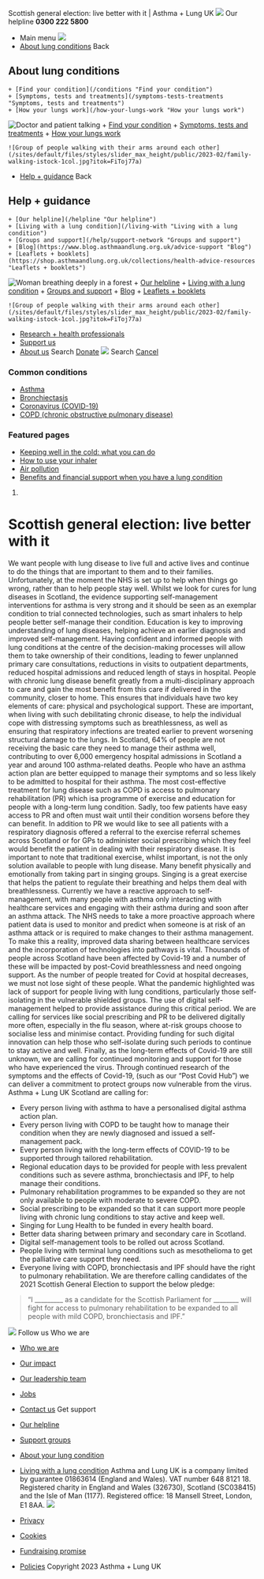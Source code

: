 
Scottish general election: live better with it | Asthma + Lung UK
 [![](/themes/custom/asthma-lung-uk/images/aluk-logo.png)](/ "Homepage")
 Our helpline **0300 222 5800**
* Main menu
![](/wingsuit/asthma-lung-uk/images/aluk-logo.png)
* [About lung conditions](#about "About lung conditions")
 Back
 
## About lung conditions
	+ [Find your condition](/conditions "Find your condition")
	+ [Symptoms, tests and treatments](/symptoms-tests-treatments "Symptoms, tests and treatments")
	+ [How your lungs work](/how-your-lungs-work "How your lungs work")
![Doctor and patient talking](/sites/default/files/styles/slider_max_height/public/2023-02/119589.jpg?itok=IfMKqhqJ)
	+ [Find your condition](/conditions)
	+ [Symptoms, tests and treatments](/symptoms-tests-treatments)
	+ [How your lungs work](/how-your-lungs-work)
	
	
	![Group of people walking with their arms around each other](/sites/default/files/styles/slider_max_height/public/2023-02/family-walking-istock-1col.jpg?itok=FiToj77a)
* [Help + guidance](#get-support "Help + guidance")
 Back
 
## Help + guidance
	+ [Our helpline](/helpline "Our helpline")
	+ [Living with a lung condition](/living-with "Living with a lung condition")
	+ [Groups and support](/help/support-network "Groups and support")
	+ [Blog](https://www.blog.asthmaandlung.org.uk/advice-support "Blog")
	+ [Leaflets + booklets](https://shop.asthmaandlung.org.uk/collections/health-advice-resources "Leaflets + booklets")
![Woman breathing deeply in a forest](/sites/default/files/styles/slider_max_height/public/2023-02/A%2BLUK%20Generic73.jpg?itok=IY-jWei3)
	+ [Our helpline](/helpline)
	+ [Living with a lung condition](/living-with)
	+ [Groups and support](/help/support-network)
	+ [Blog](https://www.blog.asthmaandlung.org.uk/advice-support)
	+ [Leaflets + booklets](https://shop.asthmaandlung.org.uk/collections/health-advice-resources "Leaflets and booklets about lung conditions")
	
	
	![Group of people walking with their arms around each other](/sites/default/files/styles/slider_max_height/public/2023-02/family-walking-istock-1col.jpg?itok=FiToj77a)
* [Research + health professionals](/research-health-professionals "Research + health professionals")
* [Support us](/support-us "Support us")
* [About us](/about-us "About us")
Search
[Donate](https://action.asthmaandlung.org.uk/page/99720/donate/1?ea_tracking_id=General_WebsiteALUK_Header_Regular "Donate") 
 [![](/themes/custom/asthma-lung-uk/images/aluk-logo.png)](/ "Homepage")
Search
[Cancel](#)
### Common conditions
* [Asthma](/conditions/asthma)
* [Bronchiectasis](/conditions/bronchiectasis)
* [Coronavirus (COVID-19)](/conditions/coronavirus)
* [COPD (chronic obstructive pulmonary disease)](/conditions/copd-chronic-obstructive-pulmonary-disease)
### Featured pages
* [Keeping well in the cold: what you can do](/living-with/cold-weather)
* [How to use your inhaler](/living-with/inhaler-videos)
* [Air pollution](/living-with/air-pollution)
* [Benefits and financial support when you have a lung condition](/living-with/benefits)
1. 
# Scottish general election: live better with it
We want people with lung disease to live full and active lives and continue to do the things that are important to them and to their families.
Unfortunately, at the moment the NHS is set up to help when things go wrong, rather than to help people stay well. Whilst we look for cures for lung diseases in Scotland, the evidence supporting self-management interventions for asthma is very strong and it should be seen as an exemplar condition to trial connected technologies, such as smart inhalers to help people better self-manage their condition.
Education is key to improving understanding of lung diseases, helping achieve an earlier diagnosis and improved self-management. Having confident and informed people with lung conditions at the centre of the decision-making processes will allow them to take ownership of their conditions, leading to fewer unplanned primary care consultations, reductions in visits to outpatient departments, reduced hospital admissions and reduced length of stays in hospital.
People with chronic lung disease benefit greatly from a multi-disciplinary approach to care and gain the most benefit from this care if delivered in the community, closer to home. This ensures that individuals have two key elements of care: physical and psychological support. These are important, when living with such debilitating chronic disease, to help the individual cope with distressing symptoms such as breathlessness, as well as ensuring that respiratory infections are treated earlier to prevent worsening structural damage to the lungs.
In Scotland, 64% of people are not receiving the basic care they need to manage their asthma well, contributing to over 6,000 emergency hospital admissions in Scotland a year and around 100 asthma-related deaths. People who have an asthma action plan are better equipped to manage their symptoms and so less likely to be admitted to hospital for their asthma.
The most cost-effective treatment for lung disease such as COPD is access to pulmonary rehabilitation (PR) which isa programme of exercise and education for people with a long-term lung condition. Sadly, too few patients have easy access to PR and often must wait until their condition worsens before they can benefit.
In addition to PR we would like to see all patients with a respiratory diagnosis offered a referral to the exercise referral schemes across Scotland or for GPs to administer social prescribing which they feel would benefit the patient in dealing with their respiratory disease.
It is important to note that traditional exercise, whilst important, is not the only solution available to people with lung disease. Many benefit physically and emotionally from taking part in singing groups. Singing is a great exercise that helps the patient to regulate their breathing and helps them deal with breathlessness.
Currently we have a reactive approach to self-management, with many people with asthma only interacting with healthcare services and engaging with their asthma during and soon after an asthma attack. The NHS needs to take a more proactive approach where patient data is used to monitor and predict when someone is at risk of an asthma attack or is required to make changes to their asthma management. To make this a reality, improved data sharing between healthcare services and the incorporation of technologies into pathways is vital.
Thousands of people across Scotland have been affected by Covid-19 and a number of these will be impacted by post-Covid breathlessness and need ongoing support. As the number of people treated for Covid at hospital decreases, we must not lose sight of these people. What the pandemic highlighted was lack of support for people living with lung conditions, particularly those self-isolating in the vulnerable shielded groups. The use of digital self-management helped to provide assistance during this critical period. We are calling for services like social prescribing and PR to be delivered digitally more often, especially in the flu season, where at-risk groups choose to socialise less and minimise contact. Providing funding for such digital innovation can help those who self-isolate during such periods to continue to stay active and well.
Finally, as the long-term effects of Covid-19 are still unknown, we are calling for continued monitoring and support for those who have experienced the virus. Through continued research of the symptoms and the effects of Covid-19, (such as our “Post Covid Hub”) we can deliver a commitment to protect groups now vulnerable from the virus.
Asthma + Lung UK Scotland are calling for:
* Every person living with asthma to have a personalised digital asthma action plan.
* Every person living with COPD to be taught how to manage their condition when they are newly diagnosed and issued a self-management pack.
* Every person living with the long-term effects of COVID-19 to be supported through tailored rehabilitation.
* Regional education days to be provided for people with less prevalent conditions such as severe asthma, bronchiectasis and IPF, to help manage their conditions.
* Pulmonary rehabilitation programmes to be expanded so they are not only available to people with moderate to severe COPD.
* Social prescribing to be expanded so that it can support more people living with chronic lung conditions to stay active and keep well.
* Singing for Lung Health to be funded in every health board.
* Better data sharing between primary and secondary care in Scotland.
* Digital self-management tools to be rolled out across Scotland.
* People living with terminal lung conditions such as mesothelioma to get the palliative care support they need.
* Everyone living with COPD, bronchiectasis and IPF should have the right to pulmonary rehabilitation.
We are therefore calling candidates of the 2021 Scottish General Election to support the below pledge:
> “I \_\_\_\_\_\_\_\_\_ as a candidate for the Scottish Parliament for \_\_\_\_\_\_\_\_ will fight for access to pulmonary rehabilitation to be expanded to all people with mild COPD, bronchiectasis and IPF.”
> 
> 
> 
 [![](/sites/default/files/2023-01/footer-logo%20%281%29.png)](/ "Homepage")
Follow us
 Who we are
 
* [Who we are](/about-us/who-we-are)
* [Our impact](/about-us/our-impact)
* [Our leadership team](/about-us/our-leadership-team)
* [Jobs](/work-us)
* [Contact us](/about-us/contact-us)
 Get support
 
* [Our helpline](/helpline)
* [Support groups](/help/support-network)
* [About your lung condition](/conditions)
* [Living with a lung condition](/living-with)
Asthma and Lung UK is a company limited by guarantee 01863614 (England and Wales). VAT number 648 8121 18.
Registered charity in England and Wales (326730), Scotland (SC038415) and the Isle of Man (1177). Registered office: 18 Mansell Street, London, E1 8AA.
[![](/sites/default/files/2023-01/reg-logo%20%281%29.png)](https://www.fundraisingregulator.org.uk)
![]()
![]()
* [Privacy](/privacy-policy)
* [Cookies](/cookies-how-we-use-them)
* [Fundraising promise](/fundraising-promise)
* [Policies](/about-us/policies)
 Copyright 2023 Asthma + Lung UK
 
